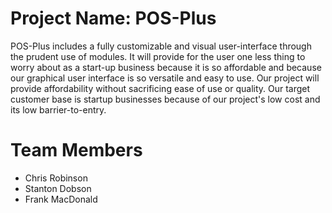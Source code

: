 # Project Name: POS-Plus
POS-Plus includes a fully customizable and visual user-interface through the prudent use of modules. It will provide for the user one less thing to worry about as a start-up business because it is so affordable and because our graphical user interface is so versatile and easy to use. Our project will provide affordability without sacrificing ease of use or quality. Our target customer base is startup businesses because of our project's low cost and its low barrier-to-entry.
# Team Members
* Chris Robinson
* Stanton Dobson
* Frank MacDonald
